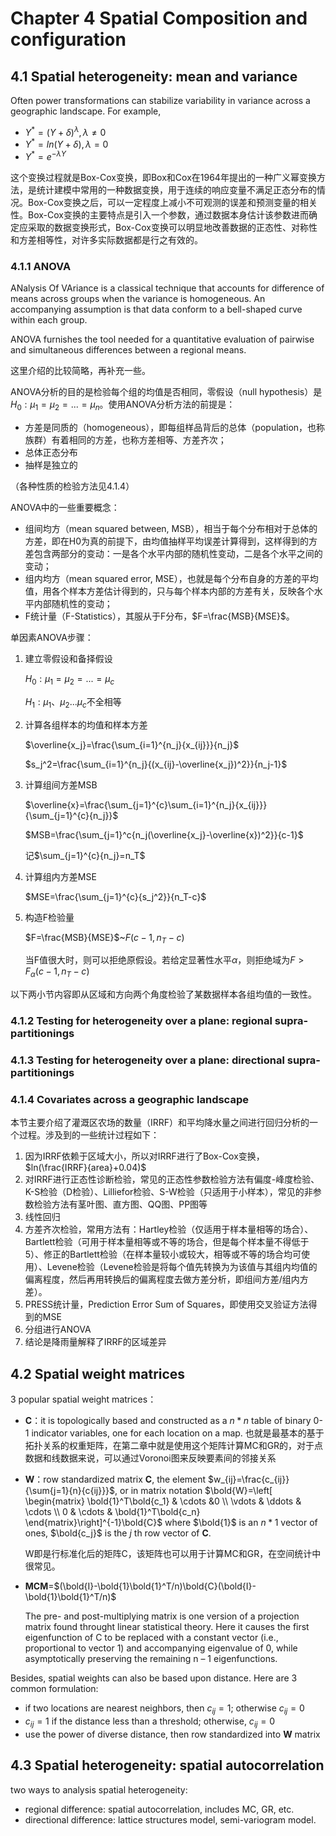 # Chapter 4 Spatial Composition and configuration

## 4.1 Spatial heterogeneity: mean and variance

Often power transformations can stabilize variability in variance across a geographic landscape. For example,

+ $Y^*=(Y+\delta)^{\lambda}, \lambda≠0$
+ $Y^*=ln(Y+\delta), \lambda=0$
+ $Y^*=e^{-{\lambda}Y}$

这个变换过程就是Box-Cox变换，即Box和Cox在1964年提出的一种广义幂变换方法，是统计建模中常用的一种数据变换，用于连续的响应变量不满足正态分布的情况。Box-Cox变换之后，可以一定程度上减小不可观测的误差和预测变量的相关性。Box-Cox变换的主要特点是引入一个参数，通过数据本身估计该参数进而确定应采取的数据变换形式，Box-Cox变换可以明显地改善数据的正态性、对称性和方差相等性，对许多实际数据都是行之有效的。

### 4.1.1 ANOVA

ANalysis Of VAriance is a classical technique that accounts for difference of means across groups when the variance is homogeneous. An accompanying assumption is that data conform to a bell-shaped curve within each group.

ANOVA furnishes the tool needed for a quantitative evaluation of pairwise and simultaneous differences between a regional means.

这里介绍的比较简略，再补充一些。

ANOVA分析的目的是检验每个组的均值是否相同，零假设（null hypothesis）是$H_0:\mu_1=\mu_2=...=\mu_n$。使用ANOVA分析方法的前提是：

+ 方差是同质的（homogeneous），即每组样品背后的总体（population，也称族群）有着相同的方差，也称方差相等、方差齐次；
+ 总体正态分布
+ 抽样是独立的

（各种性质的检验方法见4.1.4）

ANOVA中的一些重要概念：

+ 组间均方（mean squared between, MSB），相当于每个分布相对于总体的方差，即在H0为真的前提下，由均值抽样平均误差计算得到，这样得到的方差包含两部分的变动：一是各个水平内部的随机性变动，二是各个水平之间的变动；
+ 组内均方（mean squared error, MSE），也就是每个分布自身的方差的平均值，用各个样本方差估计得到的，只与每个样本内部的方差有关，反映各个水平内部随机性的变动；
+ F统计量（F-Statistics），其服从于F分布，$F=\frac{MSB}{MSE}$。

单因素ANOVA步骤：

1. 建立零假设和备择假设

    $H_0: \mu_1=\mu_2=...=\mu_c$

    $H_1: \mu_1、\mu_2...\mu_c$不全相等

2. 计算各组样本的均值和样本方差

    $\overline{x_j}=\frac{\sum_{i=1}^{n_j}{x_{ij}}}{n_j}$

    $s_j^2=\frac{\sum_{i=1}^{n_j}{(x_{ij}-\overline{x_j})^2}}{n_j-1}$

3. 计算组间方差MSB

    $\overline{x}=\frac{\sum_{j=1}^{c}\sum_{i=1}^{n_j}{x_{ij}}}{\sum_{j=1}^{c}{n_j}}$

    $MSB=\frac{\sum_{j=1}^c{n_j(\overline{x_j}-\overline{x})^2}}{c-1}$

    记$\sum_{j=1}^{c}{n_j}=n_T$

4. 计算组内方差MSE

    $MSE=\frac{\sum_{j=1}^{c}{s_j^2}}{n_T-c}$

5. 构造F检验量

    $F=\frac{MSB}{MSE}$~$F(c-1,n_T-c)$

    当F值很大时，则可以拒绝原假设。若给定显著性水平$\alpha$，则拒绝域为$F>F_{\alpha}(c-1,n_T-c)$

以下两小节内容即从区域和方向两个角度检验了某数据样本各组均值的一致性。

### 4.1.2 Testing for heterogeneity over a plane: regional supra-partitionings

### 4.1.3 Testing for heterogeneity over a plane: directional supra-partitionings

### 4.1.4 Covariates across a geographic landscape

本节主要介绍了灌溉区农场的数量（IRRF）和平均降水量之间进行回归分析的一个过程。涉及到的一些统计过程如下：

1. 因为IRRF依赖于区域大小，所以对IRRF进行了Box-Cox变换，$ln(\frac{IRRF}{area}+0.04)$
2. 对IRRF进行正态性诊断检验，常见的正态性参数检验方法有偏度-峰度检验、K-S检验（D检验）、Lilliefor检验、S-W检验（只适用于小样本），常见的非参数检验方法有茎叶图、直方图、QQ图、PP图等
3. 线性回归
4. 方差齐次检验，常用方法有：Hartley检验（仅适用于样本量相等的场合）、Bartlett检验（可用于样本量相等或不等的场合，但是每个样本量不得低于5）、修正的Bartlett检验（在样本量较小或较大，相等或不等的场合均可使用）、Levene检验（Levene检验是将每个值先转换为为该值与其组内均值的偏离程度，然后再用转换后的偏离程度去做方差分析，即组间方差/组内方差）。
5. PRESS统计量，Prediction Error Sum of Squares，即使用交叉验证方法得到的MSE
6. 分组进行ANOVA
7. 结论是降雨量解释了IRRF的区域差异

## 4.2 Spatial weight matrices

3 popular spatial weight matrices：

+ **C**：it is topologically based and constructed as a $n*n$ table of binary 0-1 indicator variables, one for each location on a map. 也就是最基本的基于拓扑关系的权重矩阵，在第二章中就是使用这个矩阵计算MC和GR的，对于点数据和线数据来说，可以通过Voronoi图来反映要素间的邻接关系
+ **W**：row standardized matrix **C**, the element $w_{ij}=\frac{c_{ij}}{\sum{j=1}{n}{c{ij}}}$, or in matrix notation $\bold{W}=\left[
    \begin{matrix}
    \bold{1}^T\bold{c_1} & \cdots  &0 \\
    \vdots & \ddots & \cdots \\
    0 & \cdots & \bold{1}^T\bold{c_n}
    \end{matrix}\right]^{-1}\bold{C}$
where $\bold{1}$ is an $n*1$ vector of ones, $\bold{c_j}$ is the $j$ th row vector of **C**.

    W即是行标准化后的矩阵C，该矩阵也可以用于计算MC和GR，在空间统计中很常见。

+ **MCM**=$(\bold{I}-\bold{1}\bold{1}^T/n)\bold{C}(\bold{I}-\bold{1}\bold{1}^T/n)$

    The pre- and post-multiplying matrix is one version of a projection matrix found throught linear statistical theory. Here it causes the first eigenfunction of C to be replaced with a constant vector (i.e., proportional to vector 1) and accompanying eigenvalue of 0, while asymptotically preserving the remaining n – 1 eigenfunctions.

Besides, spatial weights can also be based upon distance. Here are 3 common formulation:

+ if two locations are nearest neighbors, then $c_{ij}=1$; otherwise $c_{ij}=0$
+ $c_{ij}=1$ if the distance less than a threshold; otherwise, $c_{ij}=0$
+ use the power of diverse distance, then row standardized into **W** matrix

## 4.3 Spatial heterogeneity: spatial autocorrelation

two ways to analysis spatial heterogeneity:

+ regional difference: spatial autocorrelation, includes MC, GR, etc.
+ directional difference: lattice structures model,  semi-variogram model.
